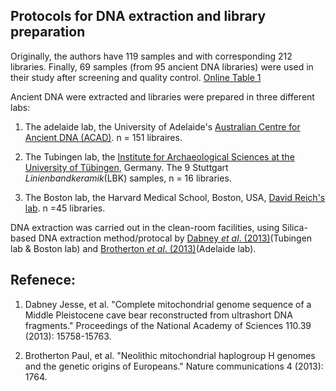 ## Protocols for DNA extraction and library preparation

Originally, the authors have 119 samples and with corresponding 212 libraries. Finally, 69 samples (from 95 ancient DNA libraries) were used in their study after screening and quality control. [Online Table 1](OnlineTable1)

Ancient DNA were extracted and libraries were prepared in three different labs: 

1. The adelaide lab, the University of Adelaide's [Australian Centre for Ancient DNA (ACAD)](https://www.adelaide.edu.au/acad/about/). n = 151 libraires.

2. The Tubingen lab, the [Institute for Archaeological Sciences at the University of Tübingen](https://uni-tuebingen.de/en/), Germany. The 9 Stuttgart *Linienbandkeramik*(LBK) samples, n = 16 libraries.

3. The Boston lab, the Harvard Medical School, Boston, USA, [David Reich's lab](https://reich.hms.harvard.edu/). n =45 libraries.



DNA extraction was carried out in the clean-room facilities, using Silica-based DNA extraction method/protocal by [Dabney *et al*. (2013)](https://www.pnas.org/content/110/39/15758#sec-8)(Tubingen lab & Boston lab) and [Brotherton *et al*. (2013)](https://www.nature.com/articles/ncomms2656#s1)(Adelaide lab).




## Refenece: 

1. Dabney Jesse, et al. "Complete mitochondrial genome sequence of a Middle Pleistocene cave bear reconstructed from ultrashort DNA fragments." Proceedings of the National Academy of Sciences 110.39 (2013): 15758-15763.

2. Brotherton Paul, et al. "Neolithic mitochondrial haplogroup H genomes and the genetic origins of Europeans." Nature communications 4 (2013): 1764.
